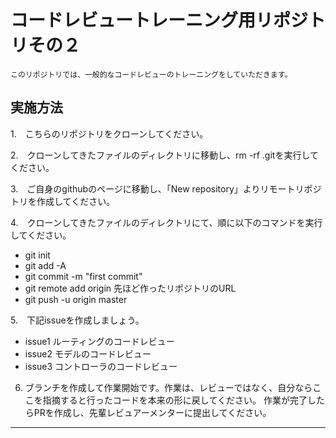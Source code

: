 # コードレビュートレーニング用リポジトリその２

`このリポジトリでは、一般的なコードレビューのトレーニングをしていただきます。`

## 実施方法
1.　こちらのリポジトリをクローンしてください。

2.　クローンしてきたファイルのディレクトリに移動し、rm -rf .gitを実行してください。

3.　ご自身のgithubのページに移動し、「New repository」よりリモートリポジトリを作成してください。

4.　クローンしてきたファイルのディレクトリにて、順に以下のコマンドを実行してください。
- git init
- git add -A
- git commit -m "first commit"
- git remote add origin 先ほど作ったリポジトリのURL
- git push -u origin master

5.　下記issueを作成しましょう。
- issue1 ルーティングのコードレビュー
- issue2 モデルのコードレビュー
- issue3 コントローラのコードレビュー

6. ブランチを作成して作業開始です。作業は、レビューではなく、自分ならここを指摘すると行ったコードを本来の形に戻してください。 作業が完了したらPRを作成し、先輩レビュアーメンターに提出してください。

---
